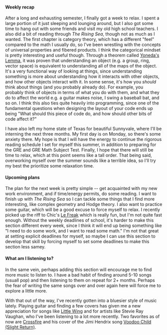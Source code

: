#### Weekly recap

After a long and exhausting semester, I finally got a week to relax. I spent
a large portion of it just sleeping and lounging around, but I also got some
time to hang out with some friends and visit my old high school teachers. I
also did a bit of reading through *The Rising Sea*, though not as much as I
wanted. The first chapter is category theory, which has a different "feel"
compared to the math I usually do, so I've been wrestling with the concepts
of universal properties and fibered products. I think the categorical mindset
is pretty interesting and useful though. Through a theorem called [Yoneda's Lemma](https://en.wikipedia.org/wiki/Yoneda_lemma),
it was proven that understanding an object (e.g. a group, ring, vector space)
is equivalent to understanding all of the maps of the object. It's a very functional
way of looking at things, since understanding something is more about understanding
how it interacts with other objects, and how other objects interact with it. In
some sense, it's how you *should* think about things (and you probably already do).
For example, you probably think of objects in terms of what you do with them, and
what they do to affect the world e.g. a guitar makes noise, I swing a baseball bat,
and so on. I think this also ties quite heavily into programming, since one
of the fundamental questions when designing the layout of your code ends up
being "What should this piece of code do, and how should other bits of code
affect it?"

I have also left my home state of Texas for beautiful Sunnyvale, where I'll
be interning the next three months. My first day is on Monday, so there's some
anxiety there. My hope is that I will have the energy to continue the rigorous
reading schedule I set for myself this summer, in addition to preparing
for the GRE and GRE Math Subject Test. Finally, I hope that there will still be
time to relax, which at this point seems like a tall order. That being said,
overworking myself over the summer sounds like a terrible idea, so I'll try
my best the prioritize some relaxation time.

#### Upcoming plans

The plan for the next week is pretty simple -- get acquainted with
my new work environment, and if time/energy permits, do some reading.
I want to finish up with  *The Rising Sea* so I can tackle some things that
I find more interesting, like complex geometry and Hodge theory. I also
want to practice some guitar, which will be a good excuse to force myself
to relax. I recently picked up the riff to Chic's [Le Freak](https://www.youtube.com/watch?v=RAYQTfFh4xk)
which is really fun, but I'm not quite fast enough. Without the weekly deadlines
of school, it's harder to make this section different every week, since I think
it will end up being something like "I need to do some work, and I want to read
some math." I'm not that great at setting explicit deadlines for myself, so
maybe I can use this section to develop that skill by forcing myself
to set some deadlines to make this section less samey.

#### What am I listening to?

In the same vein, perhaps adding this section will encourage me to
find more music to listen to. I have a bad habit of finding around 5-10 songs
(usuall pop) and then listening to them on repeat for 2+ months. Perhaps
the fear of writing the same songs over and over again here will force
me to explore a little more.

With that out of the way, I've recently gotten into a bluesier style of music
lately. Playing guitar and finding a few covers has given me a new appreciation
for songs like [Little Wing](https://www.youtube.com/watch?v=ru_mlNYjBOU) and
for artists like Stevie Ray Vaughan,
who I've been listening to a lot more recently. Two favorites as of now
are [Crossfire](https://www.youtube.com/watch?v=F73EcycGCO8) and his
cover of the Jimi Hendrix song [Voodoo Child (Slight Return)](https://www.youtube.com/watch?v=sF2ZqlPNuqU).
